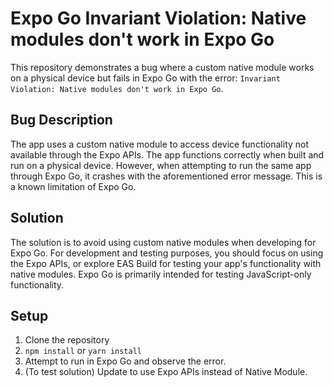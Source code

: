 # Expo Go Invariant Violation: Native modules don't work in Expo Go
This repository demonstrates a bug where a custom native module works on a physical device but fails in Expo Go with the error: `Invariant Violation: Native modules don't work in Expo Go`.

## Bug Description
The app uses a custom native module to access device functionality not available through the Expo APIs. The app functions correctly when built and run on a physical device. However, when attempting to run the same app through Expo Go, it crashes with the aforementioned error message.  This is a known limitation of Expo Go.

## Solution
The solution is to avoid using custom native modules when developing for Expo Go.  For development and testing purposes, you should focus on using the Expo APIs, or explore EAS Build for testing your app's functionality with native modules.   Expo Go is primarily intended for testing JavaScript-only functionality.

## Setup
1. Clone the repository
2. `npm install` or `yarn install`
3. Attempt to run in Expo Go and observe the error. 
4. (To test solution) Update to use Expo APIs instead of Native Module.
